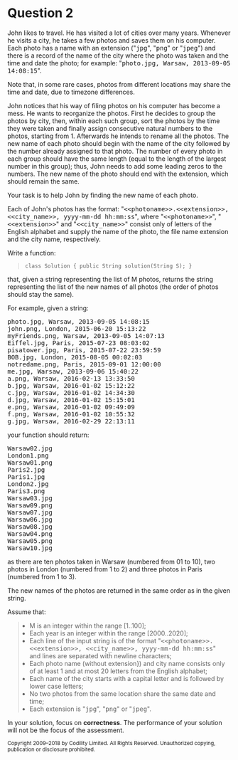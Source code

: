 # Question 2

<div id="standard_task_description" class="protected"><div class="task-description-content">

<meta http-equiv="content-type" content="text/html; charset=utf-8">


<div id="brinza-task-description">
<p>John likes to travel. He has visited a lot of cities over many years. Whenever he visits a city, he takes a few photos and saves them on his computer. Each photo has a name with an extension ("<tt style="white-space:pre-wrap">jpg</tt>", "<tt style="white-space:pre-wrap">png</tt>" or "<tt style="white-space:pre-wrap">jpeg</tt>") and there is a record of the name of the city where the photo was taken and the time and date the photo; for example: "<tt style="white-space:pre-wrap">photo.jpg, Warsaw, 2013-09-05 14:08:15</tt>".</p>
<p>Note that, in some rare cases, photos from different locations may share the time and date, due to timezone differences.</p>
<p>John notices that his way of filing photos on his computer has become a mess. He wants to reorganize the photos. First he decides to group the photos by city, then, within each such group, sort the photos by the time they were taken and finally assign consecutive natural numbers to the photos, starting from 1. Afterwards he intends to rename all the photos. The new name of each photo should begin with the name of the city followed by the number already assigned to that photo. The number of every photo in each group should have the same length (equal to the length of the largest number in this group); thus, John needs to add some leading zeros to the numbers. The new name of the photo should end with the extension, which should remain the same.</p>
<p>Your task is to help John by finding the new name of each photo.</p>
<p>Each of John's photos has the format: "<tt style="white-space:pre-wrap">&lt;&lt;photoname&gt;&gt;.&lt;&lt;extension&gt;&gt;, &lt;&lt;city_name&gt;&gt;, yyyy-mm-dd hh:mm:ss</tt>", where "<tt style="white-space:pre-wrap">&lt;&lt;photoname&gt;&gt;</tt>", "<tt style="white-space:pre-wrap">&lt;&lt;extension&gt;&gt;</tt>" and "<tt style="white-space:pre-wrap">&lt;&lt;city_name&gt;&gt;</tt>" consist only of letters of the English alphabet and supply the name of the photo, the file name extension and the city name, respectively.</p>
<p>Write a function:</p>
<blockquote><p style="font-family: monospace; font-size: 9pt; display: block; white-space: pre-wrap"><tt>class Solution { public String solution(String S); }</tt></p></blockquote>
<p>that, given a string representing the list of M photos, returns the string representing the list of the new names of all photos (the order of photos should stay the same).</p>
<p>For example, given a string:</p>
<tt style="white-space:pre-wrap">photo.jpg, Warsaw, 2013-09-05 14:08:15
john.png, London, 2015-06-20 15:13:22
myFriends.png, Warsaw, 2013-09-05 14:07:13
Eiffel.jpg, Paris, 2015-07-23 08:03:02
pisatower.jpg, Paris, 2015-07-22 23:59:59
BOB.jpg, London, 2015-08-05 00:02:03
notredame.png, Paris, 2015-09-01 12:00:00
me.jpg, Warsaw, 2013-09-06 15:40:22
a.png, Warsaw, 2016-02-13 13:33:50
b.jpg, Warsaw, 2016-01-02 15:12:22
c.jpg, Warsaw, 2016-01-02 14:34:30
d.jpg, Warsaw, 2016-01-02 15:15:01
e.png, Warsaw, 2016-01-02 09:49:09
f.png, Warsaw, 2016-01-02 10:55:32
g.jpg, Warsaw, 2016-02-29 22:13:11</tt>
<p>your function should return:</p>
<tt style="white-space:pre-wrap">Warsaw02.jpg
London1.png
Warsaw01.png
Paris2.jpg
Paris1.jpg
London2.jpg
Paris3.png
Warsaw03.jpg
Warsaw09.png
Warsaw07.jpg
Warsaw06.jpg
Warsaw08.jpg
Warsaw04.png
Warsaw05.png
Warsaw10.jpg</tt>
<p>as there are ten photos taken in Warsaw (numbered from 01 to 10), two photos in London (numbered from 1 to 2) and three photos in Paris (numbered from 1 to 3).</p>
<p>The new names of the photos are returned in the same order as in the given string.</p>
<p>Assume that:</p>
<blockquote><ul style="margin: 10px;padding: 0px;"><li>M is an integer within the range [1..100];</li>
<li>Each year is an integer within the range [2000..2020];</li>
<li>Each line of the input string is of the       format "<tt style="white-space:pre-wrap">&lt;&lt;photoname&gt;&gt;.&lt;&lt;extension&gt;&gt;, &lt;&lt;city_name&gt;&gt;, yyyy-mm-dd hh:mm:ss</tt>" and lines are separated with newline characters;</li>
<li>Each photo name (without extension}) and city name consists       only of at least 1 and at most 20 letters from the English alphabet;</li>
<li>Each name of the city starts with a capital letter and is followed by lower case letters;</li>
<li>No two photos from the same location share the same date and time;</li>
<li>Each extension is "<tt style="white-space:pre-wrap">jpg</tt>", "<tt style="white-space:pre-wrap">png</tt>" or "<tt style="white-space:pre-wrap">jpeg</tt>".</li>
</ul>
</blockquote><p>In your solution, focus on <b><b>correctness</b></b>. The performance of your solution will not be the focus of the assessment.</p>
</div>
<div style="margin-top:5px">
<small>Copyright 2009–2018 by Codility Limited. All Rights Reserved. Unauthorized copying, publication or disclosure prohibited.</small>
</div>

</div></div>